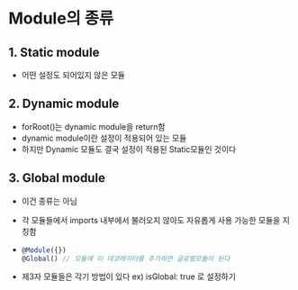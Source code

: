 # Module의 종류

## 1. Static module

- 어떤 설정도 되어있지 않은 모듈



## 2. Dynamic module

- forRoot()는 dynamic module을 return함
- dynamic module이란 설정이 적용되어 있는 모듈
- 하지만 Dynamic 모듈도 결국 설정이 적용된 Static모듈인 것이다



## 3. Global module

- 이건 종류는 아님

- 각 모듈들에서 imports 내부에서 불러오지 않아도 자유롭게 사용 가능한 모듈을 지칭함

- ```typescript
  @Module({})
  @Global() // 모듈에 이 데코레이터를 추가하면 글로벌모듈이 된다
  ```

- 제3자 모듈들은 각기 방법이 있다 ex) isGlobal: true 로 설정하기
